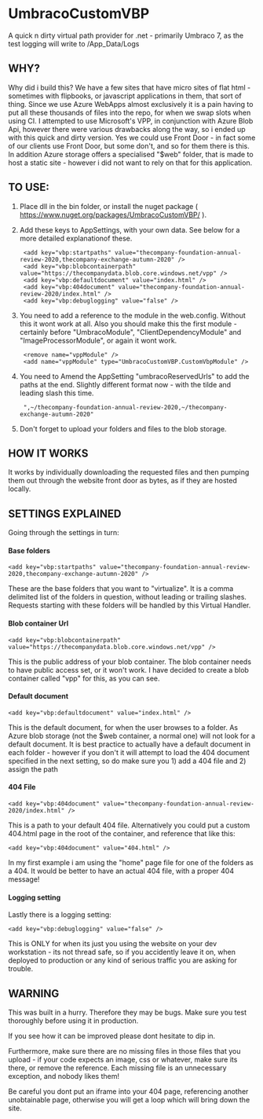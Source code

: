 # UmbracoCustomVBP
A quick n dirty virtual path provider for .net - primarily Umbraco 7, as the test logging will write to /App_Data/Logs

## WHY?

Why did i build this? We have a few sites that have micro sites of flat html - sometimes with flipbooks, or javascript applications in them, that sort of thing. Since we use Azure WebApps almost exclusively it is a pain having to put all these thousands of files into the repo, for when we swap slots when using CI. I attempted to use Microsoft's VPP, in conjunction with Azure Blob Api, however there were various drawbacks along the way, so i ended up with this quick and dirty version. Yes we could use Front Door - in fact some of our clients use Front Door, but some don't, and so for them there is this. In addition Azure storage offers a specialised "$web" folder, that is made to host a static site - however i did not want to rely on that for this application.

## TO USE:

1) Place dll in the bin folder, or install the nuget package ( https://www.nuget.org/packages/UmbracoCustomVBP/ ).

2) Add these keys to AppSettings, with your own data. See below for a more detailed explanationof these.

        <add key="vbp:startpaths" value="thecompany-foundation-annual-review-2020,thecompany-exchange-autumn-2020" />
        <add key="vbp:blobcontainerpath" value="https://thecompanydata.blob.core.windows.net/vpp" />
        <add key="vbp:defaultdocument" value="index.html" />
        <add key="vbp:404document" value="thecompany-foundation-annual-review-2020/index.html" />
        <add key="vbp:debuglogging" value="false" />

3) You need to add a reference to the module in the web.config. Without this it wont work at all. Also you should make this the first module - certainly before "UmbracoModule", "ClientDependencyModule" and "ImageProcessorModule", or again it wont work.

        <remove name="vppModule" />
        <add name="vppModule" type="UmbracoCustomVBP.CustomVbpModule" />
    

4) You need to Amend the AppSetting "umbracoReservedUrls" to add the paths at the end. Slightly different format now - with the tilde and leading slash this time. 

        ",~/thecompany-foundation-annual-review-2020,~/thecompany-exchange-autumn-2020"
    

5) Don't forget to upload your folders and files to the blob storage.


## HOW IT WORKS
It works by individually downloading the requested files and then pumping them out through the website front door as bytes, as if they are hosted locally.

## SETTINGS EXPLAINED
Going through the settings in turn:

#### Base folders

    <add key="vbp:startpaths" value="thecompany-foundation-annual-review-2020,thecompany-exchange-autumn-2020" />

These are the base folders that you want to "virtualize". It is a comma delimited list of the folders in question, without leading or trailing slashes. Requests starting with these folders will be handled by this Virtual Handler. 

#### Blob container Url

    <add key="vbp:blobcontainerpath" value="https://thecompanydata.blob.core.windows.net/vpp" />
This is the public address of your blob container. The blob container needs to have public access set, or it won't work. I have decided to create a blob container called "vpp" for this, as you can see. 

#### Default document

    <add key="vbp:defaultdocument" value="index.html" />
 This is the default document, for when the user browses to a folder. As Azure blob storage (not the $web container, a normal one) will not look for a default document. It is best practice to actually have a default document in each folder - however if you don't it will attempt to load the 404 document specified in the next setting, so do make sure you 1) add a 404 file and 2) assign the path

#### 404 File

    <add key="vbp:404document" value="thecompany-foundation-annual-review-2020/index.html" />
This is a path to your default 404 file. Alternatively you could put a custom 404.html page in the root of the container, and reference that like this:

    <add key="vbp:404document" value="404.html" />

In my first example i am using the "home" page file for one of the folders as a 404. It would be better to have an actual 404 file, with a proper 404 message!

#### Logging setting

Lastly there is a logging setting:

    <add key="vbp:debuglogging" value="false" />
This is ONLY for when its just you using the website on your dev workstation - its not thread safe, so if you accidently leave it on, when deployed to production or any kind of serious traffic you are asking for trouble.

## WARNING

This was built in a hurry. Therefore they may be bugs. Make sure you test thoroughly before using it in production. 

If you see how it can be improved please dont hesitate to dip in. 
    
Furthermore, make sure there are no missing files in those files that you upload - if your code expects an image, css or whatever, make sure its there, or remove the reference. Each missing file is an unnecessary exception, and nobody likes them!
    
Be careful you dont put an iframe into your 404 page, referencing another unobtainable page, otherwise you will get a loop which will bring down the site.
